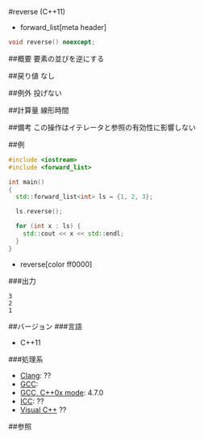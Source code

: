 #reverse (C++11)
* forward_list[meta header]

```cpp
void reverse() noexcept;
```

##概要
要素の並びを逆にする


##戻り値
なし


##例外
投げない


##計算量
線形時間


##備考
この操作はイテレータと参照の有効性に影響しない


##例
```cpp
#include <iostream>
#include <forward_list>

int main()
{
  std::forward_list<int> ls = {1, 2, 3};

  ls.reverse();

  for (int x : ls) {
    std::cout << x << std::endl;
  }
}
```
* reverse[color ff0000]

###出力
```
3
2
1
```

##バージョン
###言語
- C++11

###処理系
- [Clang](/implementation.md#clang): ??
- [GCC](/implementation.md#gcc): 
- [GCC, C++0x mode](/implementation.md#gcc): 4.7.0
- [ICC](/implementation.md#icc): ??
- [Visual C++](/implementation.md#visual_cpp) ??


##参照


